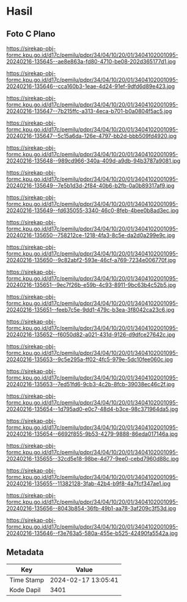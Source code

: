 # Hasil

## Foto C Plano

https://sirekap-obj-formc.kpu.go.id/d17c/pemilu/pdpr/34/04/10/20/01/3404102001095-20240216-135645--ae8e863a-fd80-4710-be08-202d365177d1.jpg

https://sirekap-obj-formc.kpu.go.id/d17c/pemilu/pdpr/34/04/10/20/01/3404102001095-20240216-135646--cca160b3-1eae-4d24-91ef-9dfd6d89e423.jpg

https://sirekap-obj-formc.kpu.go.id/d17c/pemilu/pdpr/34/04/10/20/01/3404102001095-20240216-135647--7b215ffc-a313-4eca-b701-b0a0804f5ac5.jpg

https://sirekap-obj-formc.kpu.go.id/d17c/pemilu/pdpr/34/04/10/20/01/3404102001095-20240216-135647--5c15a6da-126e-4797-bb2d-bbb509fd4920.jpg

https://sirekap-obj-formc.kpu.go.id/d17c/pemilu/pdpr/34/04/10/20/01/3404102001095-20240216-135648--989cd966-340a-409d-a9db-94b3787a9081.jpg

https://sirekap-obj-formc.kpu.go.id/d17c/pemilu/pdpr/34/04/10/20/01/3404102001095-20240216-135649--7e5b1d3d-2f84-40b6-b2fb-0a0b89317af9.jpg

https://sirekap-obj-formc.kpu.go.id/d17c/pemilu/pdpr/34/04/10/20/01/3404102001095-20240216-135649--fd635055-3340-46c0-8feb-4bee0b8ad3ec.jpg

https://sirekap-obj-formc.kpu.go.id/d17c/pemilu/pdpr/34/04/10/20/01/3404102001095-20240216-135650--758212ce-1218-4fa3-8c5e-da2d0a299e9c.jpg

https://sirekap-obj-formc.kpu.go.id/d17c/pemilu/pdpr/34/04/10/20/01/3404102001095-20240216-135650--9c82abf2-593e-46cf-a769-7234e006770f.jpg

https://sirekap-obj-formc.kpu.go.id/d17c/pemilu/pdpr/34/04/10/20/01/3404102001095-20240216-135651--9ec7f26b-e59b-4c93-8911-9bc63b4c52b5.jpg

https://sirekap-obj-formc.kpu.go.id/d17c/pemilu/pdpr/34/04/10/20/01/3404102001095-20240216-135651--feeb7c5e-9dd1-479c-b3ea-3f8042ca23c6.jpg

https://sirekap-obj-formc.kpu.go.id/d17c/pemilu/pdpr/34/04/10/20/01/3404102001095-20240216-135652--f6050d82-a021-431d-9126-d9dfce27642c.jpg

https://sirekap-obj-formc.kpu.go.id/d17c/pemilu/pdpr/34/04/10/20/01/3404102001095-20240216-135653--9c5e295a-ff02-4fc5-979e-5dc10fee060c.jpg

https://sirekap-obj-formc.kpu.go.id/d17c/pemilu/pdpr/34/04/10/20/01/3404102001095-20240216-135653--7ed51fd6-9cb3-4c2b-8fcb-39038ec46c2f.jpg

https://sirekap-obj-formc.kpu.go.id/d17c/pemilu/pdpr/34/04/10/20/01/3404102001095-20240216-135654--1d795ad0-e0c7-48d4-b3ce-98c371964da5.jpg

https://sirekap-obj-formc.kpu.go.id/d17c/pemilu/pdpr/34/04/10/20/01/3404102001095-20240216-135654--6692f855-9b53-4279-9888-86eda017146a.jpg

https://sirekap-obj-formc.kpu.go.id/d17c/pemilu/pdpr/34/04/10/20/01/3404102001095-20240216-135655--32cd5e18-98be-4d77-9ee0-cebd7960d88c.jpg

https://sirekap-obj-formc.kpu.go.id/d17c/pemilu/pdpr/34/04/10/20/01/3404102001095-20240216-135655--11382128-3fab-42b4-b9f8-4a7fcf347ae1.jpg

https://sirekap-obj-formc.kpu.go.id/d17c/pemilu/pdpr/34/04/10/20/01/3404102001095-20240216-135656--8043b854-36fb-49b1-aa78-3af209c3f53d.jpg

https://sirekap-obj-formc.kpu.go.id/d17c/pemilu/pdpr/34/04/10/20/01/3404102001095-20240216-135646--f3e763a5-580a-455e-b525-42490fa5542a.jpg


## Metadata

| Key        | Value               |
| ---------- | ------------------- |
| Time Stamp | 2024-02-17 13:05:41 |
| Kode Dapil | 3401                |



